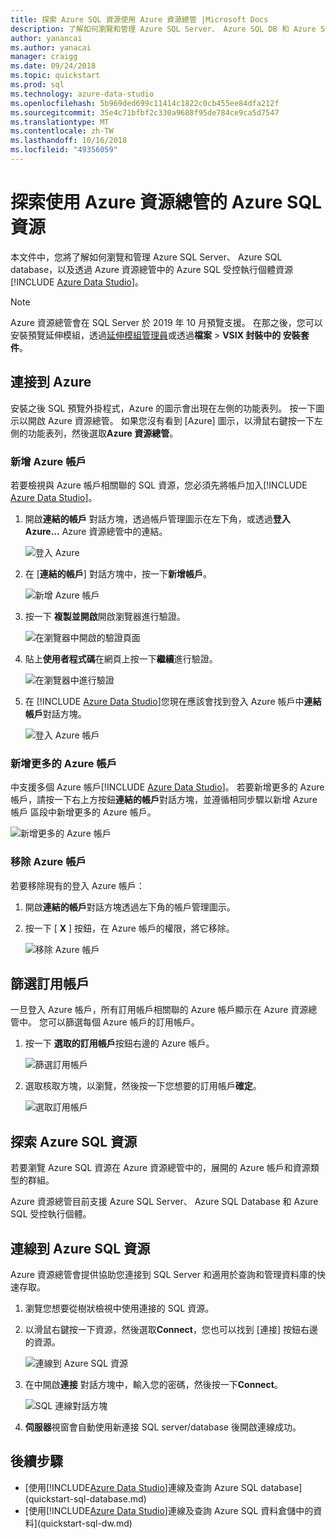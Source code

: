 ```yaml
---
title: 探索 Azure SQL 資源使用 Azure 資源總管 |Microsoft Docs
description: 了解如何瀏覽和管理 Azure SQL Server、 Azure SQL DB 和 Azure SQL 受控執行個體透過 Azure 資源總管。
author: yanancai
ms.author: yanacai
manager: craigg
ms.date: 09/24/2018
ms.topic: quickstart
ms.prod: sql
ms.technology: azure-data-studio
ms.openlocfilehash: 5b969ded699c11414c1822c0cb455ee84dfa212f
ms.sourcegitcommit: 35e4c71bfbf2c330a9688f95de784ce9ca5d7547
ms.translationtype: MT
ms.contentlocale: zh-TW
ms.lasthandoff: 10/16/2018
ms.locfileid: "49356059"
---
```

# <a name="explore-azure-sql-resources-with-azure-resource-explorer"></a>探索使用 Azure 資源總管的 Azure SQL 資源

本文件中，您將了解如何瀏覽和管理 Azure SQL Server、 Azure SQL database，以及透過 Azure 資源總管中的 Azure SQL 受控執行個體資源[!INCLUDE [Azure Data Studio](../includes/name-sos-short.md)]。

>[!NOTE]
>Azure 資源總管會在 SQL Server 於 2019 年 10 月預覽支援。 在那之後，您可以安裝預覽延伸模組，透過[延伸模組管理員](extensions.md)或透過**檔案** > **VSIX 封裝中的 安裝套件**。


## <a name="connect-to-azure"></a>連接到 Azure

安裝之後 SQL 預覽外掛程式，Azure 的圖示會出現在左側的功能表列。 按一下圖示以開啟 Azure 資源總管。 如果您沒有看到 [Azure] 圖示，以滑鼠右鍵按一下左側的功能表列，然後選取**Azure 資源總管**。

### <a name="add-an-azure-account"></a>新增 Azure 帳戶

若要檢視與 Azure 帳戶相關聯的 SQL 資源，您必須先將帳戶加入[!INCLUDE [Azure Data Studio](../includes/name-sos-short.md)]。

1. 開啟**連結的帳戶** 對話方塊，透過帳戶管理圖示在左下角，或透過**登入 Azure...** Azure 資源總管中的連結。

    ![登入 Azure](media/azure-resource-explorer/sign-in-to-azure.png)

2. 在 [**連結的帳戶**] 對話方塊中，按一下**新增帳戶**。

    ![新增 Azure 帳戶](media/azure-resource-explorer/add-an-azure-account.png)

3. 按一下 **複製並開啟**開啟瀏覽器進行驗證。

    ![在瀏覽器中開啟的驗證頁面](media/azure-resource-explorer/open-authentication-in-browser.png)

4. 貼上**使用者程式碼**在網頁上按一下**繼續**進行驗證。

    ![在瀏覽器中進行驗證](media/azure-resource-explorer/authenticate-in-browser.png)

5. 在 [!INCLUDE [Azure Data Studio](../includes/name-sos-short.md)]您現在應該會找到登入 Azure 帳戶中**連結帳戶**對話方塊。

    ![登入 Azure 帳戶](media/azure-resource-explorer/signed-in-azure-account.png)

### <a name="add-more-azure-accounts"></a>新增更多的 Azure 帳戶

中支援多個 Azure 帳戶[!INCLUDE [Azure Data Studio](../includes/name-sos-short.md)]。 若要新增更多的 Azure 帳戶，請按一下右上方按鈕**連結的帳戶**對話方塊，並遵循相同步驟以新增 Azure 帳戶 區段中新增更多的 Azure 帳戶。

![新增更多的 Azure 帳戶](media/azure-resource-explorer/add-more-azure-account.png)

### <a name="remove-an-azure-account"></a>移除 Azure 帳戶

若要移除現有的登入 Azure 帳戶：

1. 開啟**連結的帳戶**對話方塊透過左下角的帳戶管理圖示。
2. 按一下 [ **X** ] 按鈕，在 Azure 帳戶的權限，將它移除。

    ![移除 Azure 帳戶](media/azure-resource-explorer/remove-azure-account.png)

## <a name="filter-subscription"></a>篩選訂用帳戶

一旦登入 Azure 帳戶，所有訂用帳戶相關聯的 Azure 帳戶顯示在 Azure 資源總管中。 您可以篩選每個 Azure 帳戶的訂用帳戶。

1. 按一下 **選取的訂用帳戶**按鈕右邊的 Azure 帳戶。

   ![篩選訂用帳戶](media/azure-resource-explorer/filter-subscription.png)

2. 選取核取方塊，以瀏覽，然後按一下您想要的訂用帳戶**確定**。

   ![選取訂用帳戶](media/azure-resource-explorer/select-subscription.png)

## <a name="explore-azure-sql-resources"></a>探索 Azure SQL 資源

若要瀏覽 Azure SQL 資源在 Azure 資源總管中的，展開的 Azure 帳戶和資源類型的群組。

Azure 資源總管目前支援 Azure SQL Server、 Azure SQL Database 和 Azure SQL 受控執行個體。

## <a name="connect-to-azure-sql-resources"></a>連線到 Azure SQL 資源

Azure 資源總管會提供協助您連接到 SQL Server 和適用於查詢和管理資料庫的快速存取。 

1. 瀏覽您想要從樹狀檢視中使用連接的 SQL 資源。
2. 以滑鼠右鍵按一下資源，然後選取**Connect**，您也可以找到 [連接] 按鈕右邊的資源。

   ![連線到 Azure SQL 資源](media/azure-resource-explorer/connect-to-azure-sql-resource.png)

3. 在中開啟**連接** 對話方塊中，輸入您的密碼，然後按一下**Connect**。

   ![SQL 連線對話方塊](media/azure-resource-explorer/sql-connection-dialog.png)
4. **伺服器**視窗會自動使用新連接 SQL server/database 後開啟連線成功。

## <a name="next-steps"></a>後續步驟

- [使用[!INCLUDE[Azure Data Studio](../includes/name-sos-short.md)]連線及查詢 Azure SQL database](quickstart-sql-database.md)
- [使用[!INCLUDE[Azure Data Studio](../includes/name-sos-short.md)]連線及查詢 Azure SQL 資料倉儲中的資料](quickstart-sql-dw.md)